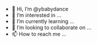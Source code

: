 - 👋 Hi, I’m @ybabydance
- 👀 I’m interested in ...
- 🌱 I’m currently learning ...
- 💞️ I’m looking to collaborate on ...
- 📫 How to reach me ...

<!---
ybabydance/ybabydance is a ✨ special ✨ repository because its `README.md` (this file) appears on your GitHub profile.
You can click the Preview link to take a look at your changes.
--->
